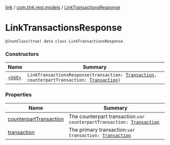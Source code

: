 [link](../../index.md) / [com.tink.rest.models](../index.md) / [LinkTransactionsResponse](./index.md)

# LinkTransactionsResponse

`@JsonClass(true) data class LinkTransactionsResponse`

### Constructors

| Name | Summary |
|---|---|
| [&lt;init&gt;](-init-.md) | `LinkTransactionsResponse(transaction: `[`Transaction`](../-transaction/index.md)`, counterpartTransaction: `[`Transaction`](../-transaction/index.md)`)` |

### Properties

| Name | Summary |
|---|---|
| [counterpartTransaction](counterpart-transaction.md) | The counterpart transaction.`var counterpartTransaction: `[`Transaction`](../-transaction/index.md) |
| [transaction](transaction.md) | The primary transaction.`var transaction: `[`Transaction`](../-transaction/index.md) |
